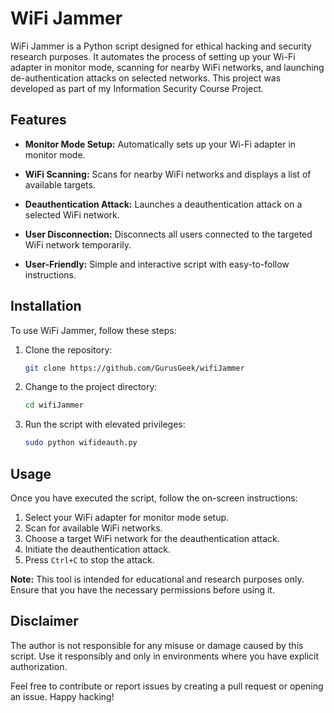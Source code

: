 # WiFi Jammer

WiFi Jammer is a Python script designed for ethical hacking and security research purposes. It automates the process of setting up your Wi-Fi adapter in monitor mode, scanning for nearby WiFi networks, and launching de-authentication attacks on selected networks. This project was developed as part of my Information Security Course Project.

## Features

- **Monitor Mode Setup:** Automatically sets up your Wi-Fi adapter in monitor mode.
  
- **WiFi Scanning:** Scans for nearby WiFi networks and displays a list of available targets.

- **Deauthentication Attack:** Launches a deauthentication attack on a selected WiFi network.

- **User Disconnection:** Disconnects all users connected to the targeted WiFi network temporarily.

- **User-Friendly:** Simple and interactive script with easy-to-follow instructions.

## Installation

To use WiFi Jammer, follow these steps:

1. Clone the repository:

    ```bash
    git clone https://github.com/GurusGeek/wifiJammer
    ```

2. Change to the project directory:

    ```bash
    cd wifiJammer
    ```

3. Run the script with elevated privileges:

    ```bash
    sudo python wifideauth.py
    ```

## Usage

Once you have executed the script, follow the on-screen instructions:

1. Select your WiFi adapter for monitor mode setup.
2. Scan for available WiFi networks.
3. Choose a target WiFi network for the deauthentication attack.
4. Initiate the deauthentication attack.
5. Press `Ctrl+C` to stop the attack.

**Note:** This tool is intended for educational and research purposes only. Ensure that you have the necessary permissions before using it.

## Disclaimer

The author is not responsible for any misuse or damage caused by this script. Use it responsibly and only in environments where you have explicit authorization.



Feel free to contribute or report issues by creating a pull request or opening an issue. Happy hacking!
